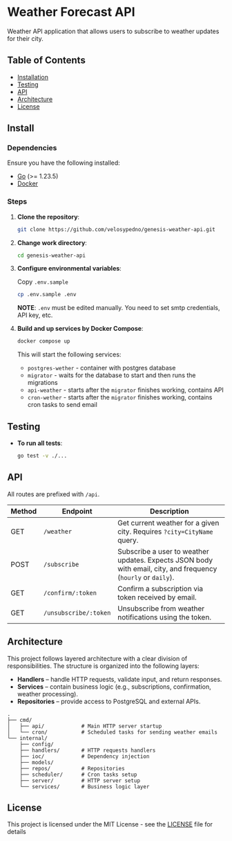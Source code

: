 # Weather Forecast API

Weather API application that allows users to subscribe to weather updates for their city.

## Table of Contents

- [Installation](#install)
- [Testing](#testing)
- [API](#api)
- [Architecture](#architecture)
- [License](#license)

## Install

### Dependencies

Ensure you have the following installed:

- [Go](https://golang.org/doc/install) (>= 1.23.5)
- [Docker](https://docs.docker.com/get-docker/)

### Steps

1. **Clone the repository**:

   ```bash
   git clone https://github.com/velosypedno/genesis-weather-api.git
   ```

2. **Change work directory**:

    ```bash
    cd genesis-weather-api
    ```

3. **Configure environmental variables**:

    Copy `.env.sample`

    ```bash
    cp .env.sample .env
    ```

    **NOTE**: `.env` must be edited manually. You need to set smtp credentials, API key, etc.

4. **Build and up services by Docker Compose**:

    ```bash
    docker compose up
    ```

    This will start the following services:
    - `postgres-wether` - container with postgres database
    - `migrator` - waits for the database to start and then runs the migrations
    - `api-weather` - starts after the `migrator` finishes working, contains API
    - `cron-wether` - starts after the `migrator` finishes working, contains cron tasks to send email

## Testing

- **To run all tests**:

    ```bash
    go test -v ./...
    ```

## API

All routes are prefixed with `/api`.

| Method | Endpoint              | Description                                                                |
|--------|-----------------------|----------------------------------------------------------------------------|
| GET    | `/weather`            | Get current weather for a given city. Requires `?city=CityName` query.     |
| POST   | `/subscribe`          | Subscribe a user to weather updates. Expects JSON body with email, city, and frequency (`hourly` or `daily`). |
| GET    | `/confirm/:token`     | Confirm a subscription via token received by email.                        |
| GET    | `/unsubscribe/:token` | Unsubscribe from weather notifications using the token.                    |

## Architecture

This project follows layered architecture with a clear division of responsibilities. The structure is organized into the following layers:

- **Handlers** – handle HTTP requests, validate input, and return responses.
- **Services** – contain business logic (e.g., subscriptions, confirmation, weather processing).
- **Repositories** – provide access to PostgreSQL and external APIs.

```plaintext
.
├── cmd/               
│   ├── api/            # Main HTTP server startup
│   └── cron/           # Scheduled tasks for sending weather emails
└── internal/
    ├── config/          
    ├── handlers/       # HTTP requests handlers
    ├── ioc/            # Dependency injection 
    ├── models/         
    ├── repos/          # Repositories
    ├── scheduler/      # Cron tasks setup
    ├── server/         # HTTP server setup
    └── services/       # Business logic layer
```

## License

This project is licensed under the MIT License - see the [LICENSE](./LICENSE) file for details
